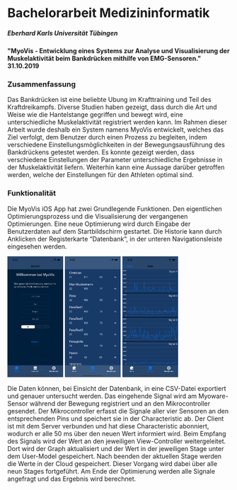 # Bachelorarbeit Medizininformatik
##### Eberhard Karls Universität Tübingen

#### "MyoVis - Entwicklung eines Systems zur Analyse und Visualisierung der Muskelaktivität beim Bankdrücken mithilfe von EMG-Sensoren." 31.10.2019

### Zusammenfassung

Das Bankdrücken ist eine beliebte Ubung im Krafttraining und Teil des Kraftdreikampfs. Diverse Studien haben gezeigt, dass durch die Art und Weise wie die Hantelstange gegriffen und bewegt wird, eine unterschiedliche Muskelaktivität registriert werden kann. Im Rahmen dieser Arbeit wurde deshalb ein System namens MyoVis entwickelt, welches das Ziel verfolgt, dem Benutzer durch einen Prozess zu begleiten, indem verschiedene Einstellungsmöglichkeiten in der Bewegungsausführung des Bankdrückens getestet werden. Es konnte gezeigt werden, dass verschiedene Einstellungen der Parameter unterschiedliche Ergebnisse in der Muskelaktivität liefern. Weiterhin kann eine Aussage darüber getroffen werden, welche der Einstellungen für den Athleten optimal sind.

### Funktionalität
Die MyoVis iOS App hat zwei Grundlegende Funktionen. Den eigentlichen Optimierungsprozess und die Visualisierung der vergangenen Optimierungen.
Eine neue Optimierung wird durch Eingabe der Benutzerdaten auf dem Startbildschirm gestartet. Die Historie kann durch Anklicken der Registerkarte “Datenbank“, in der unteren Navigationsleiste eingesehen werden. 

<img src="/Screenshots/screenshot_home.png" width="25%">
<img src="/Screenshots/screenshot_db.png" width="25%">
<img src="/Screenshots/screenshot_graph.png" width="25%">

Die Daten können, bei Einsicht der Datenbank, in eine CSV-Datei exportiert und genauer untersucht werden.
Das eingehende Signal wird am Myoware-Sensor während der Bewegung registriert und an den Mikrocontroller gesendet. Der Mikrocontroller erfasst die Signale aller vier Sensoren an den entsprechenden Pins und speichert sie in der Characteristic ab. Der Client ist mit dem Server verbunden und hat diese Characteristic abonniert, wodurch er alle 50 ms über den neuen Wert informiert wird. Beim Empfang des Signals wird der Wert an den jeweiligen View-Controller weitergeleitet. Dort wird der Graph aktualisiert und der Wert in der jeweiligen Stage unter dem User-Model gespeichert. Nach beenden der aktuellen Stage werden die Werte in der Cloud gespeichert.
Dieser Vorgang wird dabei über alle neun Stages fortgeführt. Am Ende der Optimierung werden alle Signale angefragt und das Ergebnis wird berechnet.
